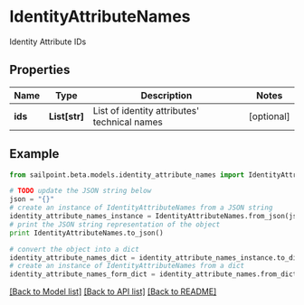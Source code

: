 # IdentityAttributeNames

Identity Attribute IDs

## Properties

Name | Type | Description | Notes
------------ | ------------- | ------------- | -------------
**ids** | **List[str]** | List of identity attributes&#39; technical names | [optional] 

## Example

```python
from sailpoint.beta.models.identity_attribute_names import IdentityAttributeNames

# TODO update the JSON string below
json = "{}"
# create an instance of IdentityAttributeNames from a JSON string
identity_attribute_names_instance = IdentityAttributeNames.from_json(json)
# print the JSON string representation of the object
print IdentityAttributeNames.to_json()

# convert the object into a dict
identity_attribute_names_dict = identity_attribute_names_instance.to_dict()
# create an instance of IdentityAttributeNames from a dict
identity_attribute_names_form_dict = identity_attribute_names.from_dict(identity_attribute_names_dict)
```
[[Back to Model list]](../README.md#documentation-for-models) [[Back to API list]](../README.md#documentation-for-api-endpoints) [[Back to README]](../README.md)


